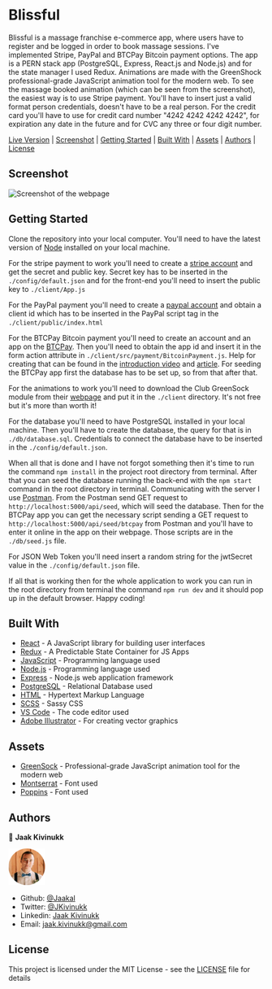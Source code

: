 # Blissful

Blissful is a massage franchise e-commerce app, where users have to register and be logged in order to book massage sessions. I've implemented Stripe, PayPal and BTCPay Bitcoin payment options. The app is a PERN stack app (PostgreSQL, Express, React.js and Node.js) and for the state manager I used Redux. Animations are made with the GreenShock professional-grade JavaScript animation tool for the modern web. To see the massage booked animation (which can be seen from the screenshot), the easiest way is to use Stripe payment. You'll have to insert just a valid format person credentials, doesn't have to be a real person. For the credit card you'll have to use for credit card number "4242 4242 4242 4242", for expiration any date in the future and for CVC any three or four digit number.

<div class="button-group">
  <a href="https://jaak-kivinukk-blissful.herokuapp.com/massages" class="button" target="_blank" rel="noopener noreferrer">Live Version</a> |
  <a href="#screenshot" class="button">Screenshot</a> |
  <a href="#getting-started" class="button">Getting Started</a> |
  <a href="#built-with" class="button">Built With</a> |
  <a href="#assets" class="button">Assets</a> |
  <a href="#authors" class="button">Authors</a> |
  <a href="#license" class="button">License</a>
</div>

## Screenshot

![Screenshot of the webpage](/blissful.gif)

## Getting Started

Clone the repository into your local computer. You'll need to have the latest version of [Node](https://nodejs.org/en/download/) installed on your local machine.

For the stripe payment to work you'll need to create a [stripe account](https://stripe.com/en-ee) and get the secret and public key. Secret key has to be inserted in the `./config/default.json` and for the front-end you'll need to insert the public key to `./client/App.js`

For the PayPal payment you'll need to create a [paypal account](https://developer.paypal.com/docs/checkout/integrate/) and obtain a client id which has to be inserted in the PayPal script tag in the `./client/public/index.html`

For the BTCPay Bitcoin payment you'll need to create an account and an app on the [BTCPay](https://mainnet.demo.btcpayserver.org/Account/Login). Then you'll need to obtain the app id and insert it in the form action attribute in `./client/src/payment/BitcoinPayment.js`. Help for creating that can be found in the [introduction video](https://www.youtube.com/watch?v=xh3Eac66qc4) and [article](https://medium.com/@apotdevin/using-react-and-btcpayserver-to-receive-bitcoin-payments-2098b2856a3b). For seeding the BTCPay app first the database has to be set up, so from that after that.

For the animations to work you'll need to download the Club GreenSock module from their [webpage](https://greensock.com/docs/v3/Installation) and put it in the `./client` directory. It's not free but it's more than worth it!

For the database you'll need to have PostgreSQL installed in your local machine. Then you'll have to create the database, the query for that is in `./db/database.sql`. Credentials to connect the database have to be inserted in the `./config/default.json`.

When all that is done and I have not forgot something then it's time to run the command `npm install` in the project root directory from terminal. After that you can seed the database running the back-end with the `npm start` command in the root directory in terminal. Communicating with the server I use [Postman](https://www.postman.com/). From the Postman send GET request to `http://localhost:5000/api/seed`, which will seed the database. Then for the BTCPay app you can get the necessary script sending a GET request to `http://localhost:5000/api/seed/btcpay` from Postman and you'll have to enter it online in the app on their webpage. Those scripts are in the `./db/seed.js` file.

For JSON Web Token you'll need insert a random string for the jwtSecret value in the `./config/default.json` file.

If all that is working then for the whole application to work you can run in the root directory from terminal the command `npm run dev` and it should pop up in the default browser. Happy coding!

## Built With

* [React](https://reactjs.org/) - A JavaScript library for building user interfaces
* [Redux](https://redux.js.org/) - A Predictable State Container for JS Apps
* [JavaScript](https://www.javascript.com/) - Programming language used
* [Node.js](https://nodejs.org/en/) - Programming language used
* [Express](https://expressjs.com/) - Node.js web application framework
* [PostgreSQL](https://www.postgresql.org/) - Relational Database used
* [HTML](https://en.wikipedia.org/wiki/HTML) - Hypertext Markup Language
* [SCSS](https://sass-lang.com/) - Sassy CSS
* [VS Code](https://code.visualstudio.com/) - The code editor used
* [Adobe Illustrator](https://www.adobe.com/fi/products/illustrator.html?sdid=8JD95K3P&mv=search&ef_id=Cj0KCQiAuJb_BRDJARIsAKkycUn8XSLsmCVgKjT9Uq7uikkPOT0uW54SJV26MyHJEwXUFzTVV1WnCa0aAuJbEALw_wcB:G:s&s_kwcid=AL!3085!3!340839992347!e!!g!!adobe%20illustrator!1480122690!60147184474&gclid=Cj0KCQiAuJb_BRDJARIsAKkycUn8XSLsmCVgKjT9Uq7uikkPOT0uW54SJV26MyHJEwXUFzTVV1WnCa0aAuJbEALw_wcB) - For creating vector graphics

## Assets

* [GreenSock](https://greensock.com/gsap/) - Professional-grade JavaScript animation tool for the modern web
* [Montserrat](https://fonts.google.com/specimen/Montserrat?query=Montser) - Font used
* [Poppins](https://fonts.google.com/specimen/Poppins?query=Poppins) - Font used

## Authors

👤 **Jaak Kivinukk**

<a href="https://github.com/Jaakal" target="_blank">

  ![Screenshot Image](/jaak-profile.png) 

</a>

- Github: [@Jaakal](https://github.com/Jaakal)
- Twitter: [@JKivinukk](https://twitter.com/JKivinukk)
- Linkedin: [Jaak Kivinukk](https://www.linkedin.com/in/jaak-kivinukk)
- Email: [jaak.kivinukk@gmail.com](jaak.kivinukk@gmail.com)

## License

This project is licensed under the MIT License - see the [LICENSE](LICENSE) file for details